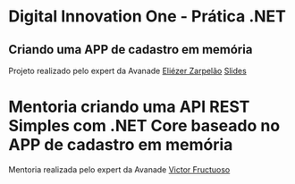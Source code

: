 # Digital Innovation One - Prática .NET

## Criando uma APP de cadastro em memória

Projeto realizado pelo expert da Avanade [Eliézer Zarpelão](https://www.linkedin.com/in/eliezerzarpelao/)
[Slides](dio-dotnet-poo-lab-2.pdf)

# Mentoria criando uma API REST Simples com .NET Core baseado no APP de cadastro em memória

Mentoria realizada pelo expert da Avanade [Victor Fructuoso](https://www.linkedin.com/in/victorfructuoso/)
